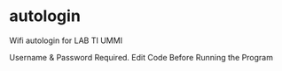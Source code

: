 # autologin
Wifi autologin for LAB TI UMMI

Username & Password Required. Edit Code Before Running the Program
